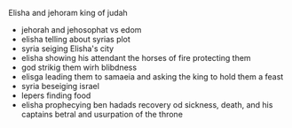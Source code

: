 Elisha and jehoram king of judah
- jehorah and jehosophat vs edom
- elisha telling about syrias plot
- syria seiging Elisha's city
- elisha showing his attendant the horses of fire protecting them
- god strikig them wirh blibdness
- elisga leading them to samaeia and asking the king to hold them a feast
- syria beseiging israel
- lepers finding food
- elisha prophecying ben hadads recovery od sickness, death, and his captains betral and usurpation of the throne

